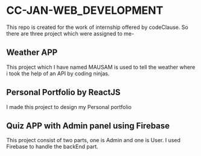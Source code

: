 # CC-JAN-WEB_DEVELOPMENT

This repo is created for the work of internship offered by codeClause.
So there are three project which were assigned to me-

## Weather APP
This project which I have named MAUSAM is used to tell the weather where i took the help of an API by coding ninjas.

## Personal Portfolio by ReactJS
I made this project to design my Personal portfolio

## Quiz APP with Admin panel using Firebase
This project consist of two parts, one is Admin and one is User. I used Firebase to handle the backEnd part.
